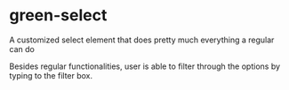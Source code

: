# green-select
A customized select element that does pretty much everything a regular can do

Besides regular functionalities, user is able to filter through the options by typing to the filter box. 
